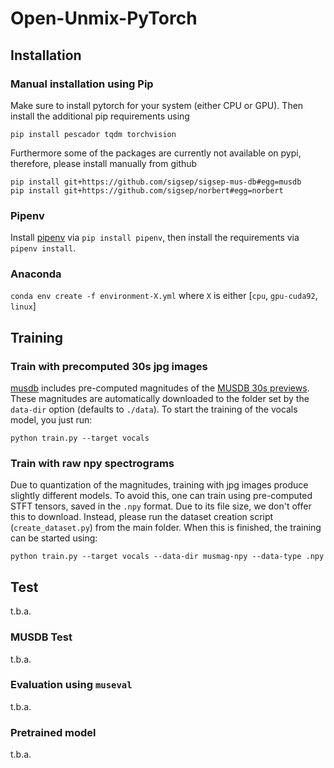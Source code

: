 # Open-Unmix-PyTorch

## Installation

### Manual installation using Pip

Make sure to install pytorch for your system (either CPU or GPU). Then install the additional pip requirements using

`pip install pescador tqdm torchvision`

Furthermore some of the packages are currently not available on pypi, therefore, please install manually from github

```
pip install git+https://github.com/sigsep/sigsep-mus-db#egg=musdb
pip install git+https://github.com/sigsep/norbert#egg=norbert
```

### Pipenv

Install [pipenv](https://pipenv.readthedocs.io/en/latest/) via `pip install pipenv`, then install the requirements via `pipenv install`.

### Anaconda

`conda env create -f environment-X.yml` where `X` is either [`cpu`, `gpu-cuda92`, `linux`]

## Training

### Train with precomputed 30s jpg images

[musdb](https://github.com/sigsep/sigsep-mus-db) includes pre-computed magnitudes of the [MUSDB 30s previews](https://zenodo.org/record/1256003). These magnitudes are automatically downloaded to the folder set by the `data-dir` option (defaults to `./data`). To start the training of the vocals model, you just run:

`python train.py --target vocals`

### Train with raw npy spectrograms

Due to quantization of the magnitudes, training with jpg images produce slightly different models.
To avoid this, one can train using pre-computed STFT tensors, saved in the `.npy` format. Due to its file size, we don't offer this to download. Instead, please run the dataset creation script (`create_dataset.py`) from the main folder. When this is finished, the training can be started using:

`python train.py --target vocals --data-dir musmag-npy --data-type .npy`

## Test

t.b.a.

### MUSDB Test

t.b.a.

### Evaluation using `museval`

t.b.a.

### Pretrained model

t.b.a.
